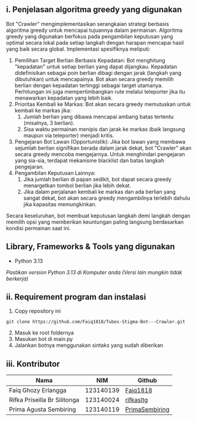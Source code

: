 ## i. Penjelasan algoritma greedy yang digunakan
Bot "Crawler" mengimplementasikan serangkaian strategi berbasis algoritma greedy untuk mencapai tujuannya dalam permainan. Algoritma greedy yang digunakan berfokus pada pengambilan keputusan yang optimal secara lokal pada setiap langkah dengan harapan mencapai hasil yang baik secara global. Implementasi spesifiknya meliputi:

1.  Pemilihan Target Berlian Berbasis Kepadatan: Bot menghitung "kepadatan" untuk setiap berlian yang dapat dijangkau. Kepadatan didefinisikan sebagai poin berlian dibagi dengan jarak (langkah yang dibutuhkan) untuk mencapainya. Bot akan secara greedy memilih berlian dengan kepadatan tertinggi sebagai target utamanya. Perhitungan ini juga mempertimbangkan rute melalui teleporter jika itu menawarkan kepadatan yang lebih baik.
2.  Prioritas Kembali ke Markas: Bot akan secara greedy memutuskan untuk kembali ke markas jika:
    1.  Jumlah berlian yang dibawa mencapai ambang batas tertentu (misalnya, 3 berlian).
    2.  Sisa waktu permainan menipis dan jarak ke markas (baik langsung maupun via teleporter) menjadi kritis.
3.  Pengejaran Bot Lawan (Opportunistik): Jika bot lawan yang membawa sejumlah berlian signifikan berada dalam jarak dekat, bot "Crawler" akan secara greedy mencoba mengejarnya. Untuk menghindari pengejaran yang sia-sia, terdapat mekanisme blacklist dan batas langkah pengejaran.
4.  Pengambilan Keputusan Lainnya:
    1.  Jika jumlah berlian di papan sedikit, bot dapat secara greedy menargetkan tombol berlian jika lebih dekat.
    2.  Jika dalam perjalanan kembali ke markas dan ada berlian yang sangat dekat, bot akan secara greedy mengambilnya terlebih dahulu jika kapasitas memungkinkan.

Secara keseluruhan, bot membuat keputusan langkah demi langkah dengan memilih opsi yang memberikan keuntungan paling langsung berdasarkan kondisi permainan saat ini.

## Library, Frameworks & Tools yang digunakan

- Python 3.13

<i>Pastikan version Python 3.13 di Komputer anda (Versi lain mungkin tidak berkerja)</i>

## ii. Requirement program dan instalasi

1. Copy repository ini
```
git clone https://github.com/Faiq1818/Tubes-Stigma-Bot---Crawler.git
```
2. Masuk ke root foldernya
3. Masukan bot di main.py
4. Jalankan botnya menggunakan sintaks yang sudah diberikan

## iii. Kontributor
| Nama | NIM | Github |
| -- | -- | -- | 
| Faiq Ghozy Erlangga  | 123140139 | [Faiq1818](https://github.com/Faiq1818)
| Rifka Priseilla Br Silitonga | 123140024 | [rifkasltg](https://github.com/rifkasltg)
| Prima Agusta Sembiring | 123140119 | [PrimaSembiring](https://github.com/PrimaSembiring)
